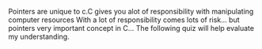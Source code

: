 Pointers are unique to c.C gives you alot of responsibility with manipulating computer resources
With a lot of responsibility comes lots of risk... but pointers very important concept in C... The following quiz will help evaluate my understanding. 